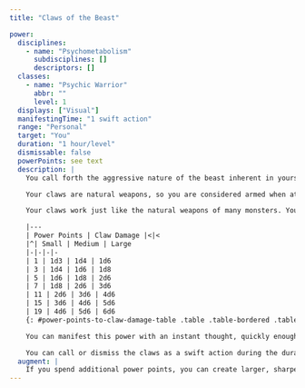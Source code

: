 ```yaml
---
title: "Claws of the Beast"

power:
  disciplines:
    - name: "Psychometabolism"
      subdisciplines: []
      descriptors: []
  classes:
    - name: "Psychic Warrior"
      abbr: ""
      level: 1
  displays: ["Visual"]
  manifestingTime: "1 swift action"
  range: "Personal"
  target: "You"
  duration: "1 hour/level"
  dismissable: false
  powerPoints: see text
  description: |
    You call forth the aggressive nature of the beast inherent in yourself, psionically transforming your hands into deadly claws. You gain two natural attacks with your claws, each dealing 1d4 points of damage (1d6 if you are Large, or 1d3 if you are Small) plus your Strength bonus.

    Your claws are natural weapons, so you are considered armed when attacking with them, and they can be affected by powers, spells, and effects that enhance or improve natural. You can choose to deal nonlethal damage with your claws, taking the standard -4 penalty on your attack roll.

    Your claws work just like the natural weapons of many monsters. You can make an attack with one claw or a full attack with two claws at your normal attack bonus, replacing your normal attack routine. You take no penalties for two-weapon fighting, and neither attack is a secondary attack. If your base attack bonus is +6 or higher, you do not gain any additional attacks-you simply have two claw attacks at your normal attack bonus.

    |---
    | Power Points | Claw Damage |<|<
    |^| Small | Medium | Large
    |-|-|-|-
    | 1 | 1d3 | 1d4 | 1d6
    | 3 | 1d4 | 1d6 | 1d8
    | 5 | 1d6 | 1d8 | 2d6
    | 7 | 1d8 | 2d6 | 3d6
    | 11 | 2d6 | 3d6 | 4d6
    | 15 | 3d6 | 4d6 | 5d6
    | 19 | 4d6 | 5d6 | 6d6
    {: #power-points-to-claw-damage-table .table .table-bordered .table-hover .table-striped data-caption="Table: Claw Damage by Power Points Spent" }

    You can manifest this power with an instant thought, quickly enough to gain the benefit of the power on your turn before you attack. Manifesting this power is a swift action You cannot manifest this power when it isn't your turn.

    You can call or dismiss the claws as a swift action during the duration of the power. If you attack with a manufactured weapon or another natural attack, you can't make any claw attacks in that round. You can still hold and manipulate items with your claws or cast spells just as well as you could with your hands.
  augment: |
    If you spend additional power points, you can create larger, sharper, and more deadly claws, as shown on the table.
---
```


